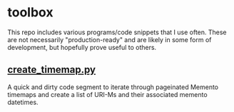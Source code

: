 # toolbox
This repo includes various programs/code snippets that I use often. These are not necessarily "production-ready" and are likely in some form of development, but hopefully prove useful to others.

## [create_timemap.py](./create_timemap.py)
A quick and dirty code segment to iterate through pageinated Memento timemaps and create a list of URI-Ms and their associated memento datetimes.
